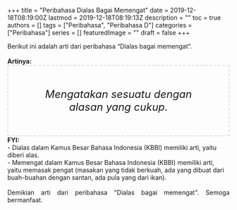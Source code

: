 +++
title = "Peribahasa Dialas Bagai Memengat"
date = 2019-12-18T08:19:00Z
lastmod = 2019-12-18T08:19:13Z
description = ""
toc = true
authors = []
tags = ["Peribahasa", "Peribahasa D"]
categories = ["Peribahasa"]
series = []
featuredImage = ""
draft = false
+++

<div dir="ltr" style="text-align: left;" trbidi="on"><div style="text-align: justify;">Berikut ini adalah arti dari peribahasa “Dialas bagai memengat”.</div><br /><div style="text-align: justify;"><b>Artinya:</b></div><div style="border: 2px dashed #ddd; font-size: 24px; height: auto; margin: 0 auto; padding: 50px; text-align: center; width: auto;"><i>Mengatakan sesuatu dengan alasan yang cukup.</i></div><b>FYI:</b><br />- Dialas dalam Kamus Besar Bahasa Indonesia (KBBI) memiliki arti, yaitu diberi alas.<br />- Memengat dalam Kamus Besar Bahasa Indonesia (KBBI) memiliki arti, yaitu memasak pengat (masakan yang tidak berkuah, ada yang dibuat dari buah-buahan dengan santan, ada pula yang dari ikan).<br /><br /><div style="text-align: justify;">Demikian arti dari peribahasa "Dialas bagai memengat". Semoga bermanfaat.</div></div>

